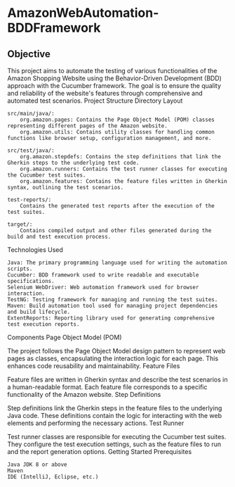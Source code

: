 # AmazonWebAutomation-BDDFramework
## Objective

This project aims to automate the testing of various functionalities of the Amazon Shopping Website using the Behavior-Driven Development (BDD) approach with the Cucumber framework. The goal is to ensure the quality and reliability of the website's features through comprehensive and automated test scenarios.
Project Structure
Directory Layout

    src/main/java/:
        org.amazon.pages: Contains the Page Object Model (POM) classes representing different pages of the Amazon website.
        org.amazon.utils: Contains utility classes for handling common functions like browser setup, configuration management, and more.

    src/test/java/:
        org.amazon.stepdefs: Contains the step definitions that link the Gherkin steps to the underlying test code.
        org.amazon.runners: Contains the test runner classes for executing the Cucumber test suites.
        org.amazon.features: Contains the feature files written in Gherkin syntax, outlining the test scenarios.

    test-reports/:
        Contains the generated test reports after the execution of the test suites.

    target/:
        Contains compiled output and other files generated during the build and test execution process.

Technologies Used

    Java: The primary programming language used for writing the automation scripts.
    Cucumber: BDD framework used to write readable and executable specifications.
    Selenium WebDriver: Web automation framework used for browser interaction.
    TestNG: Testing framework for managing and running the test suites.
    Maven: Build automation tool used for managing project dependencies and build lifecycle.
    ExtentReports: Reporting library used for generating comprehensive test execution reports.

Components
Page Object Model (POM)

The project follows the Page Object Model design pattern to represent web pages as classes, encapsulating the interaction logic for each page. This enhances code reusability and maintainability.
Feature Files

Feature files are written in Gherkin syntax and describe the test scenarios in a human-readable format. Each feature file corresponds to a specific functionality of the Amazon website.
Step Definitions

Step definitions link the Gherkin steps in the feature files to the underlying Java code. These definitions contain the logic for interacting with the web elements and performing the necessary actions.
Test Runner

Test runner classes are responsible for executing the Cucumber test suites. They configure the test execution settings, such as the feature files to run and the report generation options.
Getting Started
Prerequisites

    Java JDK 8 or above
    Maven
    IDE (IntelliJ, Eclipse, etc.)
